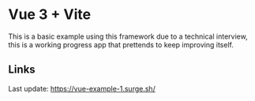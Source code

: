 # Vue 3 + Vite

This is a basic example using this framework due to a technical interview, this is a working progress app that prettends to keep improving itself. 

## Links

Last update: 
https://vue-example-1.surge.sh/
